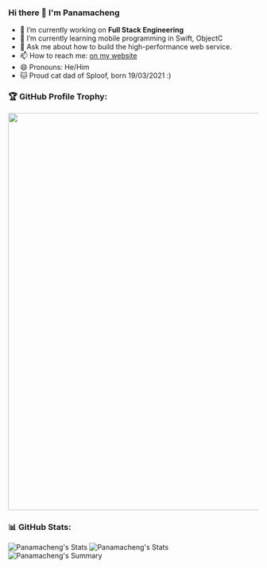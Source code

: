 ### Hi there 👋 I'm Panamacheng
- 🔭 I’m currently working on **Full Stack Engineering**
- 🌱 I’m currently learning mobile programming in Swift, ObjectC
- 💬 Ask me about how to build the high-performance web service.
- 📫 How to reach me: [on my website](https://panamacheng.github.io/)
- 😄 Pronouns: He/Him
- 🐱 Proud cat dad of Sploof, born 19/03/2021 :)

### 🏆 GitHub Profile Trophy:
<a href="https://github.com/ryo-ma/github-profile-trophy">
  <img width=800 src="https://github-profile-trophy.vercel.app/?username=panamacheng&column=8&theme=radical&no-frame=true&no-bg=true"/>
</a>

### 📊 GitHub Stats:
![Panamacheng's Stats](https://github-profile-summary-cards.vercel.app/api/cards/repos-per-language?username=panamacheng&show_icons=true&count_private=true&theme=solarized_dark)
![Panamacheng's Stats](https://github-profile-summary-cards.vercel.app/api/cards/most-commit-language?username=panamacheng&show_icons=true&count_private=true&theme=solarized_dark)
![Panamacheng's Summary](https://github-profile-summary-cards.vercel.app/api/cards/profile-details?username=panamacheng&show_icons=true&count_private=true&theme=solarized_dark)

